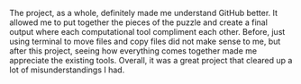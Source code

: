 The project, as a whole, definitely made me understand GitHub better. It allowed me to put together the pieces of the puzzle and create a final output where each computational tool compliment each other. Before, just using terminal to move files and copy files did not make sense to me, but after this project, seeing how everything comes together made me appreciate the existing tools. Overall, it was a great project that cleared up a lot of misunderstandings I had.
